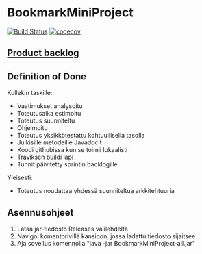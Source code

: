 # BookmarkMiniProject

[![Build Status](https://travis-ci.org/llmlks/BookmarkMiniProject.svg?branch=master)](https://travis-ci.org/llmlks/BookmarkMiniProject)
[![codecov](https://codecov.io/gh/llmlks/BookmarkMiniProject/branch/master/graph/badge.svg)](https://codecov.io/gh/llmlks/BookmarkMiniProject)

## [Product backlog](https://docs.google.com/spreadsheets/d/1V02yODOFyF7Aa_UZKD6wR6vrlasWQY73EKmnt5gTylA/edit?usp=sharing)

## Definition of Done

Kullekin taskille:
* Vaatimukset analysoitu
* Toteutusaika estimoitu
* Toteutus suunniteltu
* Ohjelmoitu
* Toteutus yksikkötestattu kohtuullisella tasolla
* Julkisille metodeille Javadocit
* Koodi githubissa kun se toimii lokaalisti
* Traviksen buildi läpi
* Tunnit päivitetty sprintin backlogille

Yleisesti:
* Toteutus noudattaa yhdessä suunniteltua arkkitehtuuria

## Asennusohjeet

1. Lataa jar-tiedosto Releases välilehdeltä
2. Navigoi komentorivillä kansioon, jossa ladattu tiedosto sijaitsee
3. Aja sovellus komennolla "java -jar BookmarkMiniProject-all.jar"

